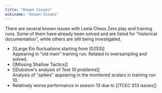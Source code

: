 ```yaml
---
title: "Known Issues"
wikiname: "Known-Issues"
---
```

There are several known issues with Leela Chess Zero play and training runs.
Some of them have already been solved and are listed for "historical documentation", while others are still being investigated.

* [[Large Elo fluctuations starting from ID253]]  
  Appearing in "old main" training run. Related to oversampling and solved.
* [[Missing Shallow Tactics]]
* [[Dubslow's analysis of Test 10 problems]]  
  Analysis of "spikes" appearing in the monitored scalars in training run 10.
* Relatively worse performance in season 13 due to [[TCEC S13 issues]]